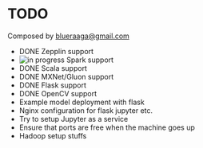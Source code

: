 # TODO
Composed by blueraaga@gmail.com
- DONE Zepplin support
- ![in progress](https://img.shields.io/badge/status-in_progress-orange.svg?style=popout-square) Spark support
- DONE Scala support
- DONE MXNet/Gluon support
- DONE Flask support
- DONE OpenCV support
- Example model deployment with flask
- Nginx configuration for flask jupyter etc.
- Try to setup Jupyter as a service
- Ensure that ports are free when the machine goes up
- Hadoop setup stuffs